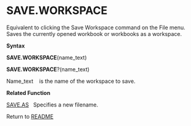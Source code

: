 # SAVE.WORKSPACE

Equivalent to clicking the Save Workspace command on the File menu.
Saves the currently opened workbook or workbooks as a workspace.

**Syntax**

**SAVE.WORKSPACE**(name\_text)

**SAVE.WORKSPACE**?(name\_text)

Name\_text&nbsp;&nbsp;&nbsp;&nbsp;is the name of the workspace to save.

**Related Function**

[SAVE.AS](SAVE.AS.md)&nbsp;&nbsp;&nbsp;Specifies a new filename.



Return to [README](README.md)

